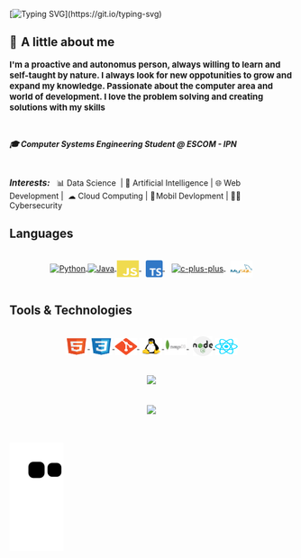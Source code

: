 

[![Typing SVG](https://readme-typing-svg.demolab.com?font=Fira+Code&size=40&duration=3000&pause=100&center=true&multiline=true&width=800&height=200&lines=Hello+there!;I%C2%B4m+Leonel+-+Software+Developer;WELCOME!)](https://git.io/typing-svg)



<div>
  <h2> 👤  A little about me  </h2>
  
  <p style="font-size: 15px"><b>I'm a proactive and autonomus person, always willing to learn and self-taught by nature. I always look for new oppotunities to grow and expand my knowledge. Passionate about the computer area and world of development. I love the problem solving and creating solutions with my skills</b></p>
  <br>
  
  <p align="left">
  <i><b>🎓 Computer Systems Engineering Student @ ESCOM - IPN<br></i></b>
  </p>

  <br>
  <p>
    <strong style="font-size: 15.5px"><i>Interests:</i></strong>&nbsp;&nbsp; 📊 Data Science&nbsp; | 🤖 Artificial Intelligence | 🌐 Web Development&nbsp;|&nbsp; ☁ Cloud Computing | 📲 Mobil Devlopment | 🧑‍💻 Cybersecurity
  </p>
</div>

  <h2> Languages </h2>


  <div align="center" valign="top"><br>
    <a href="https://www.python.org/" target="_blank" rel="noreferrer">
      <img align="center" alt="Python" title="Python" height="30" width="40" src="https://cdn.jsdelivr.net/gh/devicons/devicon/icons/python/python-original.svg">
    </a>
    <a href="https://dev.java/" target="_blank" rel="noreferrer">
      <img align="center" alt="Java" title="Java" width="30" height="30" src="https://www.vectorlogo.zone/logos/java/java-icon.svg" />
    </a>
    <a href="https://www.javascript.com/" target="_blank" rel="noreferrer">
      <img align="center" alt="JavaScript" title="JavaScript" height="30" width="40" src="https://raw.githubusercontent.com/devicons/devicon/master/icons/javascript/javascript-plain.svg">
    </a>&nbsp;
    <a href="https://www.typescriptlang.org/" target="_blank" rel="noreferrer">
      <img align="center" alt="TypeScript" title="TypeScript" height="30" width="30" src="./src/img/typescript.png">
    </a>&nbsp;&nbsp;
    <a href="https://en.cppreference.com/w/" target="_blank" rel="noreferrer">
      <img align="center" src="https://upload.wikimedia.org/wikipedia/commons/thumb/1/18/ISO_C%2B%2B_Logo.svg/200px-ISO_C%2B%2B_Logo.svg.png" alt="c-plus-plus" title="C++" width="30" height="30" /> 
    </a>&nbsp;
    <a href="https://www.mysql.com/" target="_blank" rel="noreferrer"> 
      <img align="center"src="https://raw.githubusercontent.com/devicons/devicon/master/icons/mysql/mysql-original-wordmark.svg" alt="mysql" title="MySQL" width="40" height="30"/> 
    </a>
  </div><br>

  <h2> Tools & Technologies</h2>
  <div align="center" valign="top"><br>  

  <a href="https://www.w3.org/html/" target="_blank" rel="noreferrer">
    <img align="center" alt="HTML" title="HTML5" height="30" width="40" src="https://raw.githubusercontent.com/devicons/devicon/master/icons/html5/html5-original.svg">
  </a>
  <a href="https://www.w3schools.com/css/" target="_blank" rel="noreferrer">
    <img align="center" alt="CSS" title="CSS" height="30" width="40" src="https://raw.githubusercontent.com/devicons/devicon/master/icons/css3/css3-original.svg">
  </a>
  <a href="https://git-scm.com/" target="_blank" rel="noreferrer">
    <img align="center" alt="Git" title="Git" height="30" width="40" src="https://raw.githubusercontent.com/devicons/devicon/master/icons/git/git-original.svg">
  </a>
  <a href="https://www.linuxfoundation.org/" target="_blank" rel="noreferrer">
    <img align="center" alt="Linux" title="Linux" height="30" width="40" src="https://raw.githubusercontent.com/devicons/devicon/master/icons/linux/linux-original.svg">
  </a>
  <a href="https://www.mongodb.com/es" target="_blank" rel="noreferrer">
    <img align="center" alt="MongoDB" title="MongoDB" width="40" height="30" src="./src/img/mongodb-ar21.svg" />
  </a>&nbsp;
  <a href="https://nodejs.org/en/about" target="_blank" rel="noreferrer">
    <img align="center" alt="Nodejs" title="Nodejs" width="35" height="35" src="./src/img/nodejs.png" />
  </a>
  <a href="https://es.react.dev/" target="_blank" rel="noreferrer"> 
    <img align="center"src="./src/img/reactjs-icon.svg" alt="react.js" title="React.js" width="40" height="30"/> 
  </a><br><br><br>

  
  <a href="https://github.com/Lioghost">
      <img height="150em" src="https://github-readme-stats.vercel.app/api/top-langs/?username=Lioghost&theme=dark&hide_border=false&&layout=compact"/>
  </a><br><br><br>

  <img src="https://i.imgur.com/x1KbuCq.gif" width="500">
  <!--<img src="https://raw.githubusercontent.com/Lioghost/Lioghost/output/github-contribution-grid-snake.svg" />-->

</div><br><br>

<p align="center">
</p>

![snake gif](https://github.com/Lioghost/Lioghost/blob/output/github-contribution-grid-snake.svg)

